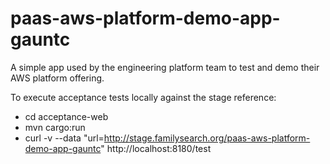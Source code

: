 paas-aws-platform-demo-app-gauntc
=============================

A simple app used by the engineering platform team to test and demo their AWS platform offering.

To execute acceptance tests locally against the stage reference:
  * cd acceptance-web
  * mvn cargo:run
  * curl -v --data "url=http://stage.familysearch.org/paas-aws-platform-demo-app-gauntc" http://localhost:8180/test
